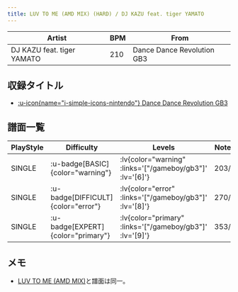 ```yaml
---
title: LUV TO ME (AMD MIX) (HARD) / DJ KAZU feat. tiger YAMATO
---
```


|Artist|BPM|From|
|------|---|----|
|DJ KAZU feat. tiger YAMATO|210|Dance Dance Revolution GB3|

## 収録タイトル

- [ :u-icon{name="i-simple-icons-nintendo"} Dance Dance Revolution GB3](/gameboy/gb3)

## 譜面一覧

|PlayStyle|Difficulty|Levels|Notes|Movie|
|---------|----------|------|-----|-----|
|SINGLE| :u-badge[BASIC]{color="warning"} | :lv{color="warning" :links='["/gameboy/gb3"]' :lv='[6]'} |203/0||
|SINGLE| :u-badge[DIFFICULT]{color="error"} | :lv{color="error" :links='["/gameboy/gb3"]' :lv='[8]'} |270/0||
|SINGLE| :u-badge[EXPERT]{color="primary"} | :lv{color="primary" :links='["/gameboy/gb3"]' :lv='[9]'} |353/0||

## メモ

- [LUV TO ME (AMD MIX)](/playstation-jp/3rd/luv-to-me-amd)と譜面は同一。
